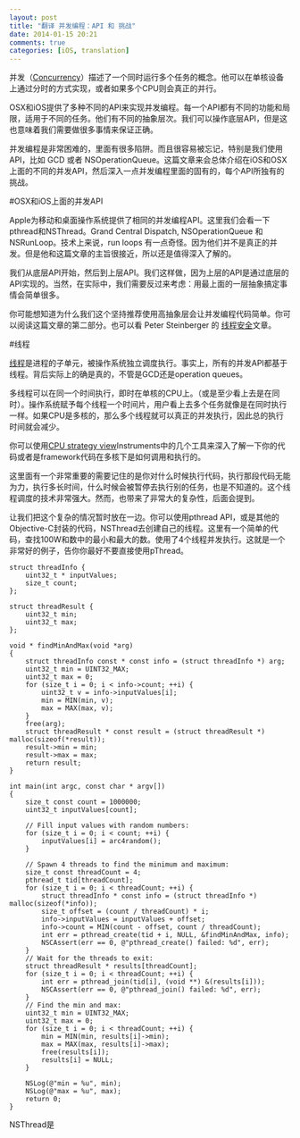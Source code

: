 ```yaml
---
layout: post
title: "翻译 并发编程：API 和 挑战"
date: 2014-01-15 20:21
comments: true
categories: [iOS, translation]
---
```


并发（[Concurrency](http://en.wikipedia.org/wiki/Concurrency_%28computer_science%29)）描述了一个同时运行多个任务的概念。他可以在单核设备上通过分时的方式实现，或者如果多个CPU则会真正的并行。

OSX和iOS提供了多种不同的API来实现并发编程。每一个API都有不同的功能和局限，适用于不同的任务。他们有不同的抽象层次。我们可以操作底层API，但是这也意味着我们需要做很多事情来保证正确。

并发编程是非常困难的，里面有很多陷阱。而且很容易被忘记，特别是我们使用API，比如 GCD 或者 NSOperationQueue。这篇文章来会总体介绍在iOS和OSX上面的不同的并发API，然后深入一点并发编程里面的固有的，每个API所独有的挑战。

#OSX和iOS上面的并发API

Apple为移动和桌面操作系统提供了相同的并发编程API。这里我们会看一下pthread和NSThread。Grand Central Dispatch, NSOperationQueue 和 NSRunLoop。技术上来说，run loops 有一点奇怪。因为他们并不是真正的并发。但是他和这篇文章的主旨很接近，所以还是值得深入了解的。

我们从底层API开始，然后到上层API。我们这样做，因为上层的API是通过底层的API实现的。当然，在实际中，我们需要反过来考虑：用最上面的一层抽象搞定事情会简单很多。

你可能想知道为什么我们这个坚持推荐使用高抽象层会让并发编程代码简单。你可以阅读这篇文章的第二部分。也可以看 Peter Steinberger 的 [线程安全](http://www.objc.io/issue-2/thread-safe-class-design.html)文章。

#线程

[线程](http://en.wikipedia.org/wiki/Thread_%28computing%29)是进程的子单元，被操作系统独立调度执行。事实上，所有的并发API都基于线程。背后实际上的确是真的，不管是GCD还是operation queues。

多线程可以在同一个时间执行，即时在单核的CPU上。（或是至少看上去是在同时）。操作系统赋予每个线程一个时间片，用户看上去多个任务就像是在同时执行一样。如果CPU是多核的，那么多个线程就可以真正的并发执行，因此总的执行时间就会减少。

你可以使用[CPU strategy view](https://developer.apple.com/library/mac/documentation/DeveloperTools/Conceptual/InstrumentsUserGuide/AnalysingCPUUsageinYourOSXApp/AnalysingCPUUsageinYourOSXApp.html)Instruments中的几个工具来深入了解一下你的代码或者是framework代码在多核下是如何调用和执行的。

这里面有一个非常重要的需要记住的是你对什么时候执行代码，执行那段代码无能为力，执行多长时间，什么时候会被暂停去执行别的任务，也是不知道的。这个线程调度的技术非常强大。然而，也带来了非常大的复杂性，后面会提到。

让我们把这个复杂的情况暂时放在一边。你可以使用pthread API，或是其他的Objective-C封装的代码，NSThread去创建自己的线程。这里有一个简单的代码，查找100W和数中的最小和最大的数。使用了4个线程并发执行。这就是一个非常好的例子，告你你最好不要直接使用pThread。

    struct threadInfo {
        uint32_t * inputValues;
        size_t count;
    };

    struct threadResult {
        uint32_t min;
        uint32_t max;
    };

    void * findMinAndMax(void *arg)
    {
        struct threadInfo const * const info = (struct threadInfo *) arg;
        uint32_t min = UINT32_MAX;
        uint32_t max = 0;
        for (size_t i = 0; i < info->count; ++i) {
            uint32_t v = info->inputValues[i];
            min = MIN(min, v);
            max = MAX(max, v);
        }
        free(arg);
        struct threadResult * const result = (struct threadResult *) malloc(sizeof(*result));
        result->min = min;
        result->max = max;
        return result;
    }

    int main(int argc, const char * argv[])
    {
        size_t const count = 1000000;
        uint32_t inputValues[count];
        
        // Fill input values with random numbers:
        for (size_t i = 0; i < count; ++i) {
            inputValues[i] = arc4random();
        }
        
        // Spawn 4 threads to find the minimum and maximum:
        size_t const threadCount = 4;
        pthread_t tid[threadCount];
        for (size_t i = 0; i < threadCount; ++i) {
            struct threadInfo * const info = (struct threadInfo *) malloc(sizeof(*info));
            size_t offset = (count / threadCount) * i;
            info->inputValues = inputValues + offset;
            info->count = MIN(count - offset, count / threadCount);
            int err = pthread_create(tid + i, NULL, &findMinAndMax, info);
            NSCAssert(err == 0, @"pthread_create() failed: %d", err);
        }
        // Wait for the threads to exit:
        struct threadResult * results[threadCount];
        for (size_t i = 0; i < threadCount; ++i) {
            int err = pthread_join(tid[i], (void **) &(results[i]));
            NSCAssert(err == 0, @"pthread_join() failed: %d", err);
        }
        // Find the min and max:
        uint32_t min = UINT32_MAX;
        uint32_t max = 0;
        for (size_t i = 0; i < threadCount; ++i) {
            min = MIN(min, results[i]->min);
            max = MAX(max, results[i]->max);
            free(results[i]);
            results[i] = NULL;
        }
        
        NSLog(@"min = %u", min);
        NSLog(@"max = %u", max);
        return 0;
    }
    
NSThread是


